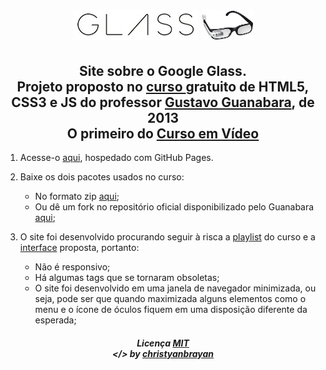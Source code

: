 <h1 align="center">
 <img src="site/_imagens/glass-logo-peq.jpg">
 <img src="site/_imagens/glass-logo-med.jpg" height="49px">
</h1>

<h2 align="center">
  Site sobre o Google Glass.
  <br>
  Projeto proposto no
  <a href="https://www.youtube.com/playlist?list=PLHz_AreHm4dlAnJ_jJtV29RFxnPHDuk9o" target="_blank">
  curso </a> gratuito de HTML5, CSS3 e JS
  do professor <a href="https://github.com/gustavoguanabara" target="_blank">
  Gustavo Guanabara</a>, de 2013
  <br>
  O primeiro do <a href="https://cursoemvideo.com" target="_blank"> Curso em Vídeo </a>
</h2>

1. Acesse-o [aqui](https://christyanbrayan.github.io/site-google-glass), hospedado com GitHub Pages.

2. Baixe os dois pacotes usados no curso:
   * No formato zip [aqui](https://github.com/christyanbrayan/site-google-glass/tree/master/site/pacotes);
   * Ou dê um fork no repositório oficial disponibilizado pelo Guanabara [aqui](https://github.com/cursoemvideo/cursoemvideo-html5);

3. O site foi desenvolvido procurando seguir à risca a [playlist](https://www.youtube.com/playlist?list=PLHz_AreHm4dlAnJ_jJtV29RFxnPHDuk9o) do curso e a [interface](https://github.com/christyanbrayan/site-google-glass/tree/master/site/_interface) proposta, portanto:

   * Não é responsivo;
   * Há algumas tags que se tornaram obsoletas;
   * O site foi desenvolvido em uma janela de navegador minimizada, ou seja, pode ser que quando maximizada alguns elementos como o menu e o ícone de óculos fiquem em uma disposição diferente da esperada;

<h5 align="center">
 Licença <a href="https://github.com/christyanbrayan/site-google-glass/blob/master/LICENSE"> MIT </a>
 <br>
 &lt;/&gt; by <a href="https://github.com/christyanbrayan"> christyanbrayan </a>
</h5>
